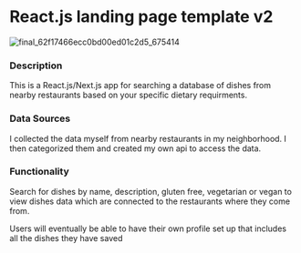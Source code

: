 # React.js landing page template v2

<!-- ## <a href="https://youtu.be/H8GN2Uxk-Ww"> LIVE DEMO</a> -->


<!-- ![Screen_Recording_2022-08-08_at_20_24_05_AdobeExpress](https://user-images.githubusercontent.com/82320254/183505479-5111a32c-008c-4345-a19b-d4f9ebfb74e7.gif)

<img src="https://user-images.githubusercontent.com/82320254/183505479-5111a32c-008c-4345-a19b-d4f9ebfb74e7.gif" alt="Databay showcase gif" title="Databay showcase gif" width="500"/> -->
![final_62f17466ecc0bd00ed01c2d5_675414](https://user-images.githubusercontent.com/82320254/183510420-b424543b-d770-422e-9a41-015332eeeed9.gif)



<!-- https://user-images.githubusercontent.com/82320254/183509003-8abc8f63-b41d-4b63-8508-16ecefe1970b.mp4 -->




### Description

This is a React.js/Next.js app for searching a database of dishes from nearby restaurants based on your specific dietary requirments.

### Data Sources

I collected the data myself from nearby restaurants in my neighborhood. I then categorized them and created my own api to access the data.

### Functionality


Search for dishes by name, description, gluten free, vegetarian or vegan to view dishes data which are connected to the restaurants where they come from. 

Users will eventually be able to have their own profile set up that includes all the dishes they have saved
